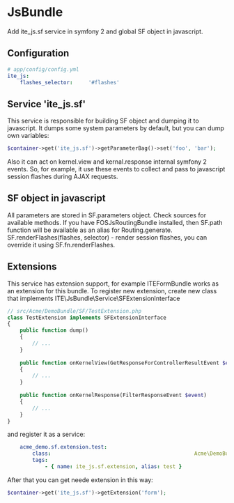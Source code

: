 JsBundle
========

Add ite_js.sf service in symfony 2 and global SF object in javascript.

Configuration
-------------

```yml
# app/config/config.yml
ite_js:
    flashes_selector:     '#flashes'
```    

Service 'ite_js.sf'
-------------------

This service is responsible for building SF object and dumping it to javascript. It dumps some system parameters by default, but you can dump own variables:
``` php
$container->get('ite_js.sf')->getParameterBag()->set('foo', 'bar');
```
Also it can act on kernel.view and kernal.response internal symfony 2 events. So, for example, it use these events to collect and pass to javascript session flashes during AJAX requests.

SF object in javascript
-----------------------

All parameters are stored in SF.parameters object. Check sources for available methods.
If you have FOSJsRoutingBundle installed, then SF.path function will be available as an alias for Routing.generate.
SF.renderFlashes(flashes, selector) - render session flashes, you can override it using SF.fn.renderFlashes.

Extensions
----------

This service has extension support, for example ITEFormBundle works as an extension for this bundle. To register new extension, create new class that implements ITE\JsBundle\Service\SFExtensionInterface

``` php
// src/Acme/DemoBundle/SF/TestExtension.php
class TestExtension implements SFExtensionInterface
{
    public function dump()
    {
        // ...
    }
        
    public function onKernelView(GetResponseForControllerResultEvent $event)
    {
        // ...
    }
        
    public function onKernelResponse(FilterResponseEvent $event)
    {
        // ...
    }
}
```
and register it as a service:
```yml
    acme_demo.sf.extension.test:
        class:                                              Acme\DemoBundle\SF\TestExtension
        tags:
            - { name: ite_js.sf.extension, alias: test }
```   
After that you can get neede extension in this way:
``` php
$container->get('ite_js.sf')->getExtension('form');
```

    
    
